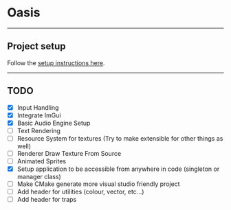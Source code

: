 # Oasis

***

## Project setup

Follow the [setup instructions here](setup.md).

***

## TODO

- [x] Input Handling
- [x] Integrate ImGui
- [x] Basic Audio Engine Setup
- [ ] Text Rendering
- [ ] Resource System for textures (Try to make extensible for other things as well)
- [ ] Renderer Draw Texture From Source
- [ ] Animated Sprites
- [x] Setup application to be accessible from anywhere in code (singleton or manager class)
- [ ] Make CMake generate more visual studio friendly project
- [ ] Add header for utilities (colour, vector, etc...)
- [ ] Add header for traps
